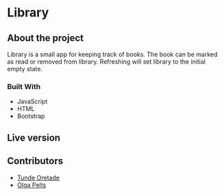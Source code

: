 # Library

## About the project

Library is a small app for keeping track of books. The book can be marked as read or removed from library.
Refreshing will set library to the initial empty state.

### Built With

* JavaScript
* HTML
* Bootstrap

## Live version



## Contributors

* [Tunde Oretade](https://github.com/tundeiness)
* [Olga Pelts](https://github.com/pelzolga123)
